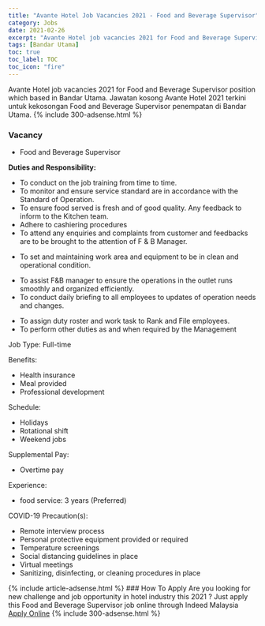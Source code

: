 ```yaml
---
title: "Avante Hotel Job Vacancies 2021 - Food and Beverage Supervisor" 
category: Jobs 
date: 2021-02-26 
excerpt: "Avante Hotel job vacancies 2021 for Food and Beverage Supervisor position which based in Bandar Utama. Jawatan kosong Avante Hotel 2021 terkini untuk kekosongan Food and Beverage Supervisor penempatan di Bandar Utama" 
tags: [Bandar Utama] 
toc: true 
toc_label: TOC 
toc_icon: "fire" 
--- 
```


Avante Hotel job vacancies 2021 for Food and Beverage Supervisor position which based in Bandar Utama. Jawatan kosong Avante Hotel 2021 terkini untuk kekosongan Food and Beverage Supervisor penempatan di Bandar Utama. 
{% include 300-adsense.html %} 
### Vacancy 
- Food and Beverage Supervisor 
<div><p><b>Duties and Responsibility: </b></p><ul><li>To conduct on the job training from time to time.</li><li>To monitor and ensure service standard are in accordance with the Standard of Operation.</li><li>To ensure food served is fresh and of good quality. Any feedback to inform to the Kitchen team.</li><li>Adhere to cashiering procedures</li><li>To attend any enquiries and complaints from customer and feedbacks are to be brought to the attention of F &amp; B Manager.</li></ul><ul><li>To set and maintaining work area and equipment to be in clean and operational condition.</li></ul><ul><li>To assist F&amp;B manager to ensure the operations in the outlet runs smoothly and organized efficiently.</li><li>To conduct daily briefing to all employees to updates of operation needs and changes.</li></ul><ul><li>To assign duty roster and work task to Rank and File employees.</li><li>To perform other duties as and when required by the Management</li></ul><p>Job Type: Full-time</p><p>Benefits:</p><ul><li>Health insurance</li><li>Meal provided</li><li>Professional development</li></ul><p>Schedule:</p><ul><li>Holidays</li><li>Rotational shift</li><li>Weekend jobs</li></ul><p>Supplemental Pay:</p><ul><li>Overtime pay</li></ul><p>Experience:</p><ul><li>food service: 3 years (Preferred)</li></ul><p>COVID-19 Precaution(s):</p><ul><li>Remote interview process</li><li>Personal protective equipment provided or required</li><li>Temperature screenings</li><li>Social distancing guidelines in place</li><li>Virtual meetings</li><li>Sanitizing, disinfecting, or cleaning procedures in place</li></ul></div> 
{% include article-adsense.html %} 
### How To Apply 
Are you looking for new challenge and job opportunity in hotel industry this 2021 ?
Just apply this Food and Beverage Supervisor job online through Indeed Malaysia 
<a href="https://malaysia.indeed.com/viewjob?jk=f61ec9e2e75b8d38" class="btn btn--info" target="_blank" rel="nofollow noopenner">Apply Online</a> 
{% include 300-adsense.html %} 